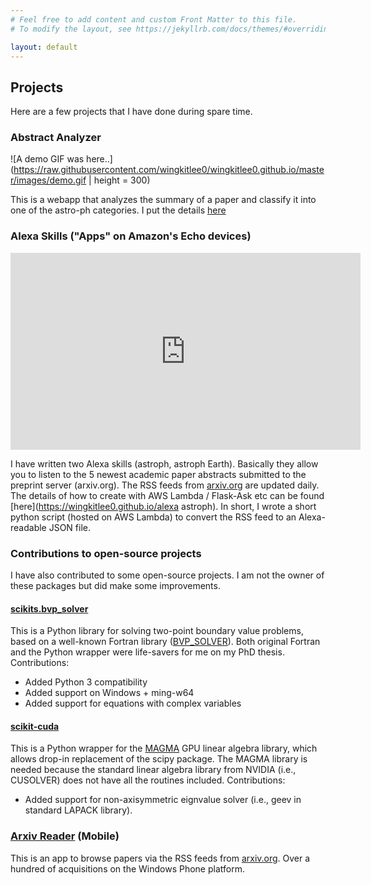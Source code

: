 ```yaml
---
# Feel free to add content and custom Front Matter to this file.
# To modify the layout, see https://jekyllrb.com/docs/themes/#overriding-theme-defaults

layout: default
---
```


## Projects

Here are a few projects that I have done during spare time.

### Abstract Analyzer

![A demo GIF was here..](https://raw.githubusercontent.com/wingkitlee0/wingkitlee0.github.io/master/images/demo.gif | height = 300)

This is a webapp that analyzes the summary of a paper and classify it into one of the astro-ph categories. I put the details [here](machinelearning.md)


### Alexa Skills ("Apps" on Amazon's Echo devices)

<iframe width="560" height="315" src="https://www.youtube.com/embed/PIdKXqN1x54" frameborder="0" allow="accelerometer; autoplay; encrypted-media; gyroscope; picture-in-picture" allowfullscreen></iframe>

I have written two Alexa skills (astroph, astroph Earth). Basically they allow you to listen to the 5 newest academic paper abstracts submitted to the preprint server (arxiv.org). The RSS feeds from [arxiv.org](arxiv.org) are updated daily. The details of how to create with AWS Lambda / Flask-Ask etc can be found [here](https://wingkitlee0.github.io/alexa astroph). In short, I wrote a short python script (hosted on AWS Lambda) to convert the RSS feed to an Alexa-readable JSON file.

### Contributions to open-source projects

I have also contributed to some open-source projects. I am not the owner of these packages but did make some improvements.

#### [scikits.bvp_solver](https://github.com/wingkitlee0/scikits.bvp_solver)

This is a Python library for solving two-point boundary value problems, based on a well-known Fortran library ([BVP_SOLVER](http://cs.stmarys.ca/~muir/BVP_SOLVER_Webpage.shtml)). Both original Fortran and the Python wrapper were life-savers for me on my PhD thesis.
Contributions:
- Added Python 3 compatibility
- Added support on Windows + ming-w64
- Added support for equations with complex variables

#### [scikit-cuda](https://scikit-cuda.readthedocs.io/en/latest/)

This is a Python wrapper for the [MAGMA](http://icl.cs.utk.edu/magma/) GPU linear algebra library, which allows drop-in replacement of the scipy package. The MAGMA library is needed because the standard linear algebra library from NVIDIA (i.e., CUSOLVER) does not have all the routines included. 
Contributions:
- Added support for non-axisymmetric eignvalue solver (i.e., geev in standard LAPACK library).

### [Arxiv Reader](https://www.microsoft.com/en-us/p/arxiv-reader/9nblggh5kb5j) (Mobile)

This is an app to browse papers via the RSS feeds from [arxiv.org](arxiv.org). Over a hundred of acquisitions on the Windows Phone platform.
